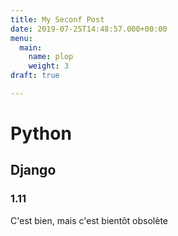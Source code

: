```yaml
---
title: My Seconf Post
date: 2019-07-25T14:48:57.000+00:00
menu:
  main:
    name: plop
    weight: 3
draft: true

---
```

# Python

## Django 

### 1.11

C'est bien, mais c'est bientôt obsolète